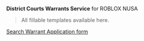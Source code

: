 **District Courts Warrants Service**
for ROBLOX NUSA

>All fillable templates available here.

<a href="https://github.com/districtcourtsrblx/warrants/blob/master/SearchWarrantApplication.pdf"> Search Warrant Application form </a>

